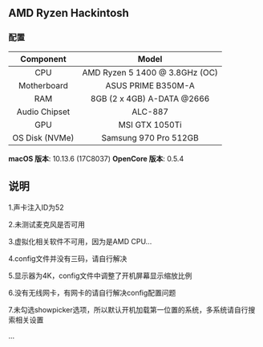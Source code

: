 ## AMD Ryzen Hackintosh 

### 配置

|   Component    |             Model              |
| :------------: | :----------------------------: |
|      CPU       | AMD Ryzen 5 1400 @ 3.8GHz (OC) |
|  Motherboard   |       ASUS PRIME B350M-A       |
|      RAM       |   8GB (2 x 4GB) A-DATA @2666   |
| Audio Chipset  |            ALC-887             |
|      GPU       |         MSI GTX 1050Ti         |
| OS Disk (NVMe) |     Samsung 970 Pro 512GB      |

**macOS 版本**: 10.13.6 (17C8037)
**OpenCore 版本**: 0.5.4

## 说明

1.声卡注入ID为52

2.未测试麦克风是否可用

3.虚拟化相关软件不可用，因为是AMD CPU...

4.config文件并没有三码，请自行解决

5.显示器为4K，config文件中调整了开机屏幕显示缩放比例

6.没有无线网卡，有网卡的请自行解决config配置问题

7.未勾选showpicker选项，所以默认开机加载第一位置的系统，多系统请自行搜索相关设置

...